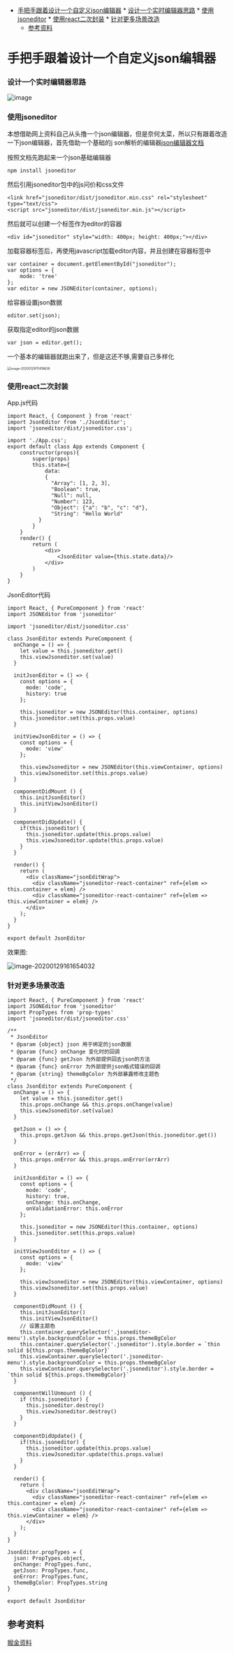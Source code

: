    * [手把手跟着设计一个自定义json编辑器](#手把手跟着设计一个自定义json编辑器)
         * [设计一个实时编辑器思路](#设计一个实时编辑器思路)
         * [使用jsoneditor](#使用jsoneditor)
         * [使用react二次封装](#使用react二次封装)
         * [针对更多场景改造](#针对更多场景改造)
      * [参考资料](#参考资料)

# 手把手跟着设计一个自定义json编辑器

### 设计一个实时编辑器思路

![image](../image/json.png)

### 使用jsoneditor

本想借助网上资料自己从头撸一个json编辑器，但是奈何太菜，所以只有跟着改造一下json编辑器，首先借助一个基础的j son解析的编辑器[json编辑器文档](https://github.com/josdejong/jsoneditor/blob/master/docs/usage.md)

按照文档先跑起来一个json基础编辑器

```
npm install jsoneditor
```

然后引用jsoneditor包中的js问价和css文件

```
<link href="jsoneditor/dist/jsoneditor.min.css" rel="stylesheet" type="text/css">
<script src="jsoneditor/dist/jsoneditor.min.js"></script>
```

然后就可以创建一个标签作为editor的容器

```
<div id="jsoneditor" style="width: 400px; height: 400px;"></div>
```

加载容器标签后，再使用javascript加载editor内容，并且创建在容器标签中

```
var container = document.getElementById("jsoneditor");
var options = {
    mode: 'tree'
};
var editor = new JSONEditor(container, options);
```

给容器设置json数据

```
editor.set(json);
```

获取指定editor的json数据

```
var json = editor.get();
```

一个基本的编辑器就跑出来了，但是这还不够,需要自己多样化

<img src="../image/json2.png" alt="image-20200129111418638"  style="zoom:50%"/>

### 使用react二次封装

App.js代码

```
import React, { Component } from 'react'
import JsonEditor from './JsonEditor';
import 'jsoneditor/dist/jsoneditor.css';

import './App.css';
export default class App extends Component {
    constructor(props){
        super(props)
        this.state={
            data:
            {
              "Array": [1, 2, 3],
              "Boolean": true,
              "Null": null,
              "Number": 123,
              "Object": {"a": "b", "c": "d"},
              "String": "Hello World"
          }
        }
    }
    render() {
        return (
            <div>
                <JsonEditor value={this.state.data}/>
            </div>
        )
    }
}

```



JsonEditor代码

```
import React, { PureComponent } from 'react'
import JSONEditor from 'jsoneditor'

import 'jsoneditor/dist/jsoneditor.css'

class JsonEditor extends PureComponent {
  onChange = () => {
    let value = this.jsoneditor.get()
    this.viewJsoneditor.set(value)
  }

  initJsonEditor = () => {
    const options = {
      mode: 'code',
      history: true
    };

    this.jsoneditor = new JSONEditor(this.container, options)
    this.jsoneditor.set(this.props.value)
  }

  initViewJsonEditor = () => {
    const options = {
      mode: 'view'
    };

    this.viewJsoneditor = new JSONEditor(this.viewContainer, options)
    this.viewJsoneditor.set(this.props.value)
  }

  componentDidMount () {
    this.initJsonEditor()
    this.initViewJsonEditor()
  }

  componentDidUpdate() {
    if(this.jsoneditor) {
      this.jsoneditor.update(this.props.value)
      this.viewJsoneditor.update(this.props.value)
    }
  }

  render() {
    return (
      <div className="jsonEditWrap">
        <div className="jsoneditor-react-container" ref={elem => this.container = elem} />
        <div className="jsoneditor-react-container" ref={elem => this.viewContainer = elem} />
      </div>
    );
  }
}

export default JsonEditor

```

效果图:

![image-20200129161654032](../image/json3.png)

### 针对更多场景改造

```
import React, { PureComponent } from 'react'
import JSONEditor from 'jsoneditor'
import PropTypes from 'prop-types'
import 'jsoneditor/dist/jsoneditor.css'

/**
 * JsonEditor
 * @param {object} json 用于绑定的json数据
 * @param {func} onChange 变化时的回调
 * @param {func} getJson 为外部提供回去json的方法
 * @param {func} onError 为外部提供json格式错误的回调
 * @param {string} themeBgColor 为外部暴露修改主题色
 */
class JsonEditor extends PureComponent {
  onChange = () => {
    let value = this.jsoneditor.get()
    this.props.onChange && this.props.onChange(value)
    this.viewJsoneditor.set(value)
  }

  getJson = () => {
    this.props.getJson && this.props.getJson(this.jsoneditor.get())
  }

  onError = (errArr) => {
    this.props.onError && this.props.onError(errArr)
  }

  initJsonEditor = () => {
    const options = {
      mode: 'code',
      history: true,
      onChange: this.onChange,
      onValidationError: this.onError
    };

    this.jsoneditor = new JSONEditor(this.container, options)
    this.jsoneditor.set(this.props.value)
  }

  initViewJsonEditor = () => {
    const options = {
      mode: 'view'
    };

    this.viewJsoneditor = new JSONEditor(this.viewContainer, options)
    this.viewJsoneditor.set(this.props.value)
  }

  componentDidMount () {
    this.initJsonEditor()
    this.initViewJsonEditor()
    // 设置主题色
    this.container.querySelector('.jsoneditor-menu').style.backgroundColor = this.props.themeBgColor
    this.container.querySelector('.jsoneditor').style.border = `thin solid ${this.props.themeBgColor}`
    this.viewContainer.querySelector('.jsoneditor-menu').style.backgroundColor = this.props.themeBgColor
    this.viewContainer.querySelector('.jsoneditor').style.border = `thin solid ${this.props.themeBgColor}`
  }

  componentWillUnmount () {
    if (this.jsoneditor) {
      this.jsoneditor.destroy()
      this.viewJsoneditor.destroy()
    }
  }

  componentDidUpdate() {
    if(this.jsoneditor) {
      this.jsoneditor.update(this.props.value)
      this.viewJsoneditor.update(this.props.value)
    }
  }

  render() {
    return (
      <div className="jsonEditWrap">
        <div className="jsoneditor-react-container" ref={elem => this.container = elem} />
        <div className="jsoneditor-react-container" ref={elem => this.viewContainer = elem} />
      </div>
    );
  }
}

JsonEditor.propTypes = {
  json: PropTypes.object,
  onChange: PropTypes.func,
  getJson: PropTypes.func,
  onError: PropTypes.func,
  themeBgColor: PropTypes.string
}

export default JsonEditor

```



## 参考资料

[掘金资料](https://juejin.im/post/5e302af8e51d453cc04abc56?utm_source=gold_browser_extension)